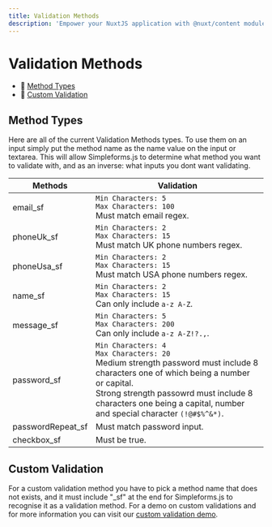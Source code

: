 ```yaml
---
title: Validation Methods
description: 'Empower your NuxtJS application with @nuxt/content module: write in a content/ directory and fetch your Markdown, JSON, YAML and CSV files through a MongoDB like API, acting as a Git-based Headless CMS.'
---
```


# Validation Methods

- 🔗 [Method Types](#method-types)
- 🔗 [Custom Validation](#custom-validation)

## Method Types

Here are all of the current Validation Methods types. To use them on an input simply put the method name as the name value on the input or textarea. This will allow Simpleforms.js to determine what method you want to validate with, and as an inverse: what inputs you dont want validating.

| Methods           | Validation                                                       |
|-------------------|------------------------------------------------------------------|
| email_sf          |  `Min Characters: 5`<br> `Max Characters: 100`<br> Must match email regex. |
| phoneUk_sf        | `Min Characters: 2`<br> `Max Characters: 15`<br> Must match UK phone numbers regex. |
| phoneUsa_sf       | `Min Characters: 2`<br> `Max Characters: 15`<br> Must match USA phone numbers regex. |
| name_sf           | `Min Characters: 2`<br> `Max Characters: 15`<br> Can only include `a-z A-Z`. |
| message_sf        | `Min Characters: 5`<br> `Max Characters: 200`<br> Can only include `a-z A-Z!?.,`. |
| password_sf       | `Min Characters: 4`<br> `Max Characters: 20`<br> Medium strength password must include 8 characters one of which being a number or capital. <br> Strong strength passowrd must include 8 characters one being a capital, number and special character `(!@#$%^&*)`. |
| passwordRepeat_sf | Must match password input. |
| checkbox_sf | Must be true. |

## Custom Validation

For a custom validation method you have to pick a method name that does not exists, and it must include "_sf" at the end for Simpleforms.js to recognise it as a validation method. For a demo on custom validations and for more information you can visit our [custom validation demo](/demo/custom-validation).